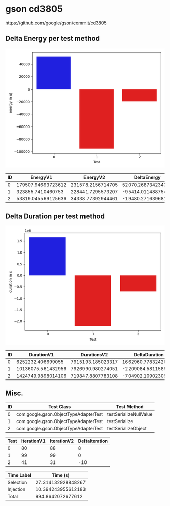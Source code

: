 # gson cd3805


https://github.com/google/gson/commit/cd3805



## Delta Energy per test method

![](./gson_delta_energy_0_v.png)


| ID | EnergyV1 | EnergyV2 | DeltaEnergy |
| --- | --- | --- | --- |
| 0 | 179507.94693723612 | 231578.2156714705 | 52070.268734234385 |
| 1 | 323855.7410460753 | 228441.7295573207 | -95414.0114887546 |
| 2 | 53819.045569125636 | 34338.77392944461 | -19480.27163968103 |

## Delta Duration per test method

![](./gson_delta_duration_0_v.png)


| ID | DurationV1 | DurationsV2 | DeltaDuration |
| --- | --- | --- | --- |
| 0 | 6252232.406699055 | 7915193.185023317 | 1662960.7783242622 |
| 1 | 10136075.561432956 | 7926990.980274051 | -2209084.5811589044 |
| 2 | 1424749.9898014106 | 719847.8807783108 | -704902.1090230998 |

## Misc.

| ID | Test Class | Test Method |
| --- | --- | --- |
| 0 | com.google.gson.ObjectTypeAdapterTest | testSerializeNullValue |
| 1 | com.google.gson.ObjectTypeAdapterTest | testSerialize |
| 2 | com.google.gson.ObjectTypeAdapterTest | testSerializeObject |




| Test | IterationV1 | IterationV2 | DeltaIteration |
| --- | --- | --- | --- |
| 0 | 80 | 88 | 8 |
| 1 | 99 | 99 | 0 |
| 2 | 41 | 31 | -10 |



| Time Label | Time (s) |
| --- | --- |
| Selection | 27.314132928848267 |
| Injection | 10.394243955612183 |
| Total | 994.8642072677612 |


